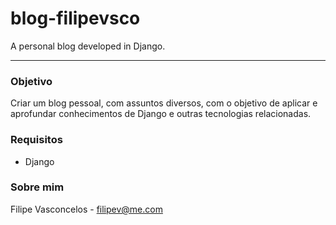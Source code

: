 # blog-filipevsco
A personal blog developed in Django.
_____________
### Objetivo

Criar um blog pessoal, com assuntos diversos, com o objetivo de aplicar e aprofundar conhecimentos de Django e outras tecnologias relacionadas.

### Requisitos

- Django

### Sobre mim

Filipe Vasconcelos - filipev@me.com
